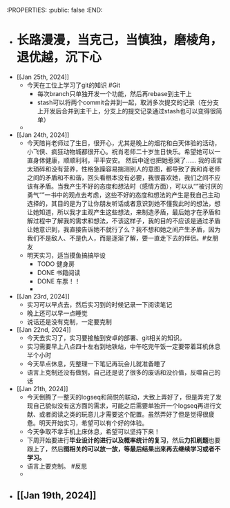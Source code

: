 :PROPERTIES:
:public: false
:END:

- # 长路漫漫，当克己，当慎独，磨棱角，退优越，沉下心
- [[Jan 25th, 2024]]
	- 今天在工位上学习了git的知识 #Git
		- 每次branch只单独开发一个功能，然后再rebase到主干上
		- stash可以将两个commit合并到一起，取消多次提交的记录（在分支上开发后合并到主干上，分支上的提交记录通过stash也可以变得很简单）
	-
- [[Jan 24th, 2024]]
	- 今天陪肖老师过了生日，很开心，尤其是晚上的烟花和白天体验的活动，小飞侠、疯狂动物城都很开心。祝肖老师二十岁生日快乐。希望她可以一直身体健康，顺顺利利，平平安安。 然后中途也把她惹哭了…… 我的语言太琐碎和没有营养，性格急躁容易揣测别人的意图，都导致了我和肖老师之间的矛盾和不和谐，回头看根本没有必要，我很喜欢她，我们之间不应该有矛盾。当我产生不好的态度和想法时（感情方面），可以从“”被讨厌的勇气“”一书中的观点去考虑，这些不好的态度和想法的产生是我自己主动选择的，其目的是为了让你朋友听话或者意识到她不懂我此时的想法，想让她知道，所以我才主观产生这些想法，来制造矛盾，最后她才在矛盾和解过程中了解我的需求和想法，不该这样子，我的目的不应该是通过矛盾让她意识到，我直接告诉她不就行了么？我不想和她之间产生矛盾，因为我们不是敌人、不是仇人，而是逐渐了解，要一直走下去的伴侣。#女朋友
	- 明天实习，适当摸鱼搞搞毕设
		- TODO 健身房
		- DONE 书籍阅读
		- DONE 车票！！
		-
- [[Jan 23rd, 2024]]
	- 实习可以早点去，然后实习到的时候记录一下阅读笔记
	- 晚上还可以早一点睡觉
	- 说话还是没有克制，一定要克制
- [[Jan 22nd, 2024]]
	- 今天去实习了，实习要接触到安卓的部署、git相关的知识。
	- 实习需要早上八点四十左右到地铁站，中午吃完午饭一定要带着耳机休息半个小时
	- 今天早点休息，先整理一下笔记再玩会儿就准备睡了
	- 语言上克制还没有做到，自己还是说了很多的废话和没价值，反噬自己的话
- [[Jan 21th, 2024]]
	- 今天倒腾了一整天的logseq和简悦的联动，大致上弄好了，但是弄完了发现自己貌似没有这方面的需求，可能之后需要单独开一个logseq再进行文献、或者阅读之类的玩意儿才需要这个配置。虽然弄好了但是觉得很疲惫。明天开始实习，希望可以有个好的体验。
	- 今天争取不拿手机上床休息，希望可以坚持下来！
	- 下周开始要进行**毕业设计的进行以及概率统计的复习**，然后**力扣刷题**也要跟上了，然后**图相关的可以放一放，等最后结果出来再去继续学习或者不学习。**
	- 语言上要克制。 #反思
	-
- [[Jan 19th, 2024]]
	-